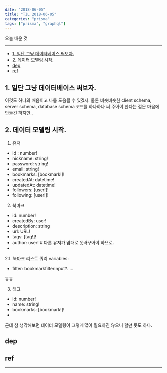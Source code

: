 ```yaml
---
date: "2018-06-05"
title: "TIL 2018-06-05"
categories: "prisma"
tags: ["prisma", "graphql"]
---
```


오늘 배운 것

----------

- [1. 일단 그냥 데이터베이스 써보자.](#1-일단-그냥-데이터베이스-써보자)
- [2. 데이터 모델링 시작.](#2-데이터-모델링-시작)
- [dep](#dep)
- [ref](#ref)

## 1. 일단 그냥 데이터베이스 써보자.

이것도 하나의 배움이고 나름 도움될 수 있겠지. 물론 비슷비슷한 client schema, server schema, database schema 코드를 하나하나 써 주어야 한다는 점은 마음에 안들긴 하지만..

## 2. 데이터 모델링 시작.

1. 유저

- id : number!
- nickname: string!
- password: string!
- email: string!
- bookmarks: \[bookmark!]!
- createdAt: datetime!
- updatedAt: datetime!
- followers: \[user!]!
- following: \[user!]!

2. 북마크

- id: number!
- createdBy: user!
- description: string
- url: URL!
- tags: \[tag!]!
- author: user! # 다른 유저가 맘대로 못바꾸어야 하므로.
-

2.1. 북마크 리스트 쿼리
variables:

- filter: bookmarkfilterinput?. ...

등등

3. 태그

- id: number!
- name: string!
- bookmarks: \[bookmark!]!
-

근데 참 생각해보면 데이터 모델링이 그렇게 많이 필요하진 않으니 할만 듯도 하다.

## dep

## ref

----------

